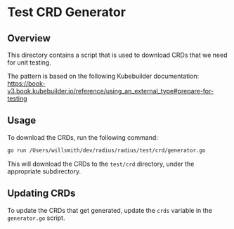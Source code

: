 # Test CRD Generator

## Overview

This directory contains a script that is used to download CRDs that we need for unit testing. 

The pattern is based on the following Kubebuilder documentation: https://book-v3.book.kubebuilder.io/reference/using_an_external_type#prepare-for-testing

## Usage

To download the CRDs, run the following command:

```bash
go run /Users/willsmith/dev/radius/radius/test/crd/generator.go
```

This will download the CRDs to the `test/crd` directory, under the appropriate subdirectory.

## Updating CRDs

To update the CRDs that get generated, update the `crds` variable in the `generator.go` script.
